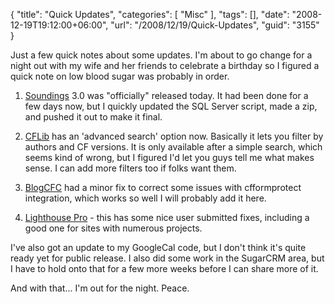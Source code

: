 {
	"title": "Quick Updates",
	"categories": [
		"Misc"
	],
	"tags": [],
	"date": "2008-12-19T19:12:00+06:00",
	"url": "/2008/12/19/Quick-Updates",
	"guid": "3155"
}

Just a few quick notes about some updates. I'm about to go change for a night out with my wife and her friends to celebrate a birthday so I figured a quick note on low blood sugar was probably in order.

1) <a href="http://soundings.riaforge.org">Soundings</a> 3.0 was "officially" released today. It had been done for a few days now, but I quickly updated the SQL Server script, made a zip, and pushed it out to make it final. 

2) <a href="http://www.cflib.org">CFLib</a> has an 'advanced search' option now. Basically it lets you filter by authors and CF versions. It is only available after a simple search, which seems kind of wrong, but I figured I'd let you guys tell me what makes sense. I can add more filters too if folks want them. 

3) <a href="http://blogcfc.riaforge.org">BlogCFC</a> had a minor fix to correct some issues with cfformprotect integration, which works so well I will probably add it here.

4) <a href="http://lighthousepro.riaforge.org">Lighthouse Pro</a> - this has some nice user submitted fixes, including a good one for sites with numerous projects.

I've also got an update to my GoogleCal code, but I don't think it's quite ready yet for public release. I also did some work in the SugarCRM area, but I have to hold onto that for a few more weeks before I can share more of it.

And with that... I'm out for the night. Peace.